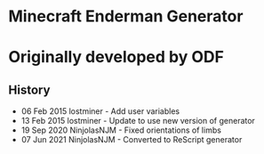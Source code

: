 # Minecraft Enderman Generator
# Originally developed by ODF

## History

- 06 Feb 2015 lostminer - Add user variables
- 13 Feb 2015 lostminer - Update to use new version of generator
- 19 Sep 2020 NinjolasNJM - Fixed orientations of limbs
- 07 Jun 2021 NinjolasNJM - Converted to ReScript generator

